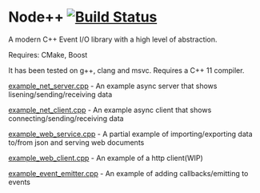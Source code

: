 Node++ [![Build Status](https://travis-ci.org/beached/nodepp.svg?branch=master)](https://travis-ci.org/beached/nodepp)
====== 
A modern C++ Event I/O library with a high level of abstraction.

Requires: CMake, Boost

It has been tested on g++, clang and msvc.  Requires a C++ 11 compiler.

[example_net_server.cpp](example_net_server.cpp) - An example async server that shows lisening/sending/receiving data

[example_net_client.cpp](example_net_client.cpp) - An example async client that shows connecting/sending/receiving data

[example_web_service.cpp](example_web_service.cpp) - A partial example of importing/exporting data to/from json and serving web documents

[example_web_client.cpp](example_web_client.cpp) - An example of a http client(WIP)

[example_event_emitter.cpp](example_event_emitter.cpp) - An example of adding callbacks/emitting to events


